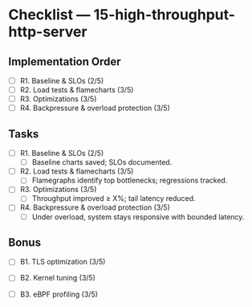 # Checklist — 15-high-throughput-http-server

## Implementation Order
- [ ] R1. Baseline & SLOs (2/5)
- [ ] R2. Load tests & flamecharts (3/5)
- [ ] R3. Optimizations (3/5)
- [ ] R4. Backpressure & overload protection (3/5)

## Tasks

- [ ] R1. Baseline & SLOs (2/5)
  - [ ] Baseline charts saved; SLOs documented.

- [ ] R2. Load tests & flamecharts (3/5)
  - [ ] Flamegraphs identify top bottlenecks; regressions tracked.

- [ ] R3. Optimizations (3/5)
  - [ ] Throughput improved ≥ X%; tail latency reduced.

- [ ] R4. Backpressure & overload protection (3/5)
  - [ ] Under overload, system stays responsive with bounded latency.

## Bonus

- [ ] B1. TLS optimization (3/5)

- [ ] B2. Kernel tuning (3/5)

- [ ] B3. eBPF profiling (3/5)
